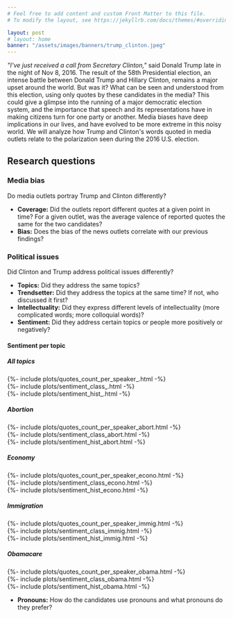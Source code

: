 ```yaml
---
# Feel free to add content and custom Front Matter to this file.
# To modify the layout, see https://jekyllrb.com/docs/themes/#overriding-theme-defaults

layout: post
# layout: home
banner: "/assets/images/banners/trump_clinton.jpeg"
---
```


*"I've just received a call from Secretary Clinton,"* said Donald Trump late in the night of Nov 8, 2016. The result of the 58th Presidential election, an intense battle between Donald Trump and Hillary Clinton, remains a major upset around the world. But was it? What can be seen and understood from this election, using only quotes by these candidates in the media? This could give a glimpse into the running of a major democratic election system, and the importance that speech and its representations have in making citizens turn for one party or another. Media biases have deep implications in our lives, and have evolved to be more extreme in this noisy world. We will analyze how Trump and Clinton's words quoted in media outlets relate to the polarization seen during the 2016 U.S. election.


## Research questions 

### Media bias
Do media outlets portray Trump and Clinton differently?

- **Coverage:** Did the outlets report different quotes at a given point in time? For a given outlet, was the average valence of reported quotes the same for the two candidates?
- **Bias:** Does the bias of the news outlets correlate with our previous findings?

### Political issues
Did Clinton and Trump address political issues differently?

- **Topics:** Did they address the same topics?
- **Trendsetter:** Did they address the topics at the same time? If not, who discussed it first?
- **Intellectuality:** Did they express different levels of intellectuality (more complicated words; more colloquial words)?
- **Sentiment:** Did they address certain topics or people more positively or negatively?

####  Sentiment per topic
##### All topics 

<div>{%- include plots/quotes_count_per_speaker_.html -%}</div>
<div>{%- include plots/sentiment_class_.html -%}</div>
<div>{%- include plots/sentiment_hist_.html -%}</div>

##### Abortion
<div>{%- include plots/quotes_count_per_speaker_abort.html -%}</div>
<div>{%- include plots/sentiment_class_abort.html -%}</div>
<div>{%- include plots/sentiment_hist_abort.html -%}</div>

##### Economy 
<div>{%- include plots/quotes_count_per_speaker_econo.html -%}</div>
<div>{%- include plots/sentiment_class_econo.html -%}</div>
<div>{%- include plots/sentiment_hist_econo.html -%}        </div>

##### Immigration
<div>{%- include plots/quotes_count_per_speaker_immig.html -%}</div>
<div>{%- include plots/sentiment_class_immig.html -%}</div>
<div>{%- include plots/sentiment_hist_immig.html -%}</div>

##### Obamacare
<div>{%- include plots/quotes_count_per_speaker_obama.html -%}</div>
<div>{%- include plots/sentiment_class_obama.html -%}</div>
<div>{%- include plots/sentiment_hist_obama.html -%}</div>

- **Pronouns:** How do the candidates use pronouns and what pronouns do they prefer?


